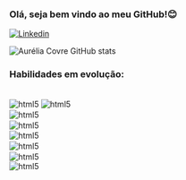 ### Olá, seja bem vindo ao meu GitHub!😊

[![Linkedin](https://img.shields.io/badge/LinkedIn-0077B5?style=for-the-badge&logo=linkedin&logoColor=white)](https://www.linkedin.com/in/aurelia-covre/)

![Aurélia Covre GitHub stats](https://github-readme-stats.vercel.app/api?username=aureliacovre&show_icons=true&theme=radical)

### Habilidades em evolução:
<div> 
<a style="display: inline_block"><br/>
   <img align="center" alt="html5" src="https://img.shields.io/badge/Python-14354C?style=for-the-badge&logo=python&logoColor=white"/></a>
<a style="display: inline_block"><a/>
   <img align="center" alt="html5" src="https://img.shields.io/badge/Amazon_AWS-FF9900?style=for-the-badge&logo=amazonaws&logoColor=white"/></a>
<a style="display: inline_block"><br/>
   <img align="center" alt="html5" src="https://img.shields.io/badge/Docker-2CA5E0?style=for-the-badge&logo=docker&logoColor=white"/></a>
<a style="display: inline_block"><br/>
   <img align="center" alt="html5" src="https://img.shields.io/badge/Linux-FCC624?style=for-the-badge&logo=linux&logoColor=black"/></a>
<a style="display: inline_block"><br/>
   <img align="center" alt="html5" src="https://img.shields.io/badge/Apache_Spark-FFFFFF?style=for-the-badge&logo=apachespark&logoColor=#E35A16"/></a>
<a style="display: inline_block"><br/>
   <img align="center" alt="html5" src="https://img.shields.io/badge/MySQL-00000F?style=for-the-badge&logo=mysql&logoColor=white"/></a>
<a style="display: inline_block"><br/>
   <img align="center" alt="html5" src="https://img.shields.io/badge/PostgreSQL-316192?style=for-the-badge&logo=postgresql&logoColor=white"/></a>
<a style="display: inline_block"><br/>
   <img align="center" alt="html5" src="https://img.shields.io/badge/MongoDB-4EA94B?style=for-the-badge&logo=mongodb&logoColor=white"/</a>
<div> 

